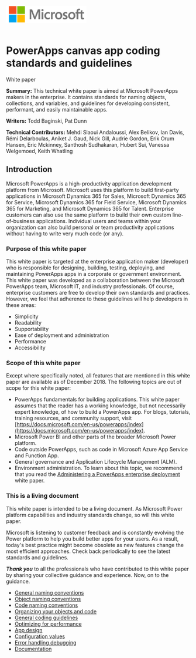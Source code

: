 ![](images/image001.png 'image')
<br><br>
# PowerApps canvas app coding standards and guidelines

White paper

**Summary:** This technical white paper is aimed at Microsoft PowerApps makers in the enterprise. It contains standards for naming objects, collections, and variables, and guidelines for developing consistent, performant, and easily maintainable apps.

**Writers:** Todd Baginski, Pat Dunn

**Technical Contributors:** Mehdi Slaoui Andaloussi, Alex Belikov, Ian Davis, Rémi Delarboulas, Aniket J. Gaud, Nick Gill, Audrie Gordon, Erik Orum Hansen, Eric Mckinney, Santhosh Sudhakaran, Hubert Sui, Vanessa Welgemoed, Keith Whatling


## Introduction

Microsoft PowerApps is a high-productivity application development platform from Microsoft. Microsoft uses this platform to build first-party applications in Microsoft Dynamics 365 for Sales, Microsoft Dynamics 365 for Service, Microsoft Dynamics 365 for Field Service, Microsoft Dynamics 365 for Marketing, and Microsoft Dynamics 365 for Talent. Enterprise customers can also use the same platform to build their own custom line-of-business applications. Individual users and teams within your organization can also build personal or team productivity applications without having to write very much code (or any).

### Purpose of this white paper

This white paper is targeted at the enterprise application maker (developer) who is responsible for designing, building, testing, deploying, and maintaining PowerApps apps in a corporate or government environment. This white paper was developed as a collaboration between the Microsoft PowerApps team, Microsoft IT, and industry professionals. Of course, enterprise customers are free to develop their own standards and practices. However, we feel that adherence to these guidelines will help developers in these areas:

- Simplicity
- Readability
- Supportability
- Ease of deployment and administration
- Performance
- Accessibility

### Scope of this white paper

Except where specifically noted, all features that are mentioned in this white paper are available as of December 2018. The following topics are out of scope for this white paper:

- PowerApps fundamentals for building applications. This white paper assumes that the reader has a working knowledge, but not necessarily expert knowledge, of how to build a PowerApps app. For blogs, tutorials, training resources, and community support, visit [https://docs.microsoft.com/en-us/powerapps/index](https://docs.microsoft.com/en-us/powerapps/index).
- Microsoft Power BI and other parts of the broader Microsoft Power platform.
- Code outside PowerApps, such as code in Microsoft Azure App Service and Function App.
- General governance and Application Lifecycle Management (ALM).
- Environment administration. To learn about this topic, we recommend that you read the [Administering a PowerApps enterprise deployment](https://docs.microsoft.com/en-us/powerapps/administrator/admin-powerapps-enterprise-deployment) white paper.

### This is a living document

This white paper is intended to be a living document. As Microsoft Power platform capabilities and industry standards change, so will this white paper.

Microsoft is listening to customer feedback and is constantly evolving the Power platform to help you build better apps for your users. As a result, today&#39;s best practice might become obsolete as new features change the most efficient approaches. Check back periodically to see the latest standards and guidelines.

***Thank you***  to all the professionals who have contributed to this white paper by sharing your collective guidance and experience. Now, on to the guidance.

- [General naming conventions](General-naming-conventions.md)
- [Object naming conventions](Object-naming-conventions.md)
- [Code naming conventions](Code-naming-conventions.md)
- [Organizing your objects and code](Organizing-your-objects-and-code.md)
- [General coding guidelines](General-coding-guidelines.md)
- [Optimizing for performance](Optimizing-for-performance.md)
- [App design](App-design.md)
- [Configuration values](Configuration-values.md)
- [Error handling debugging](Error-handling-debugging.md)
- [Documentation](Documentation.md)
